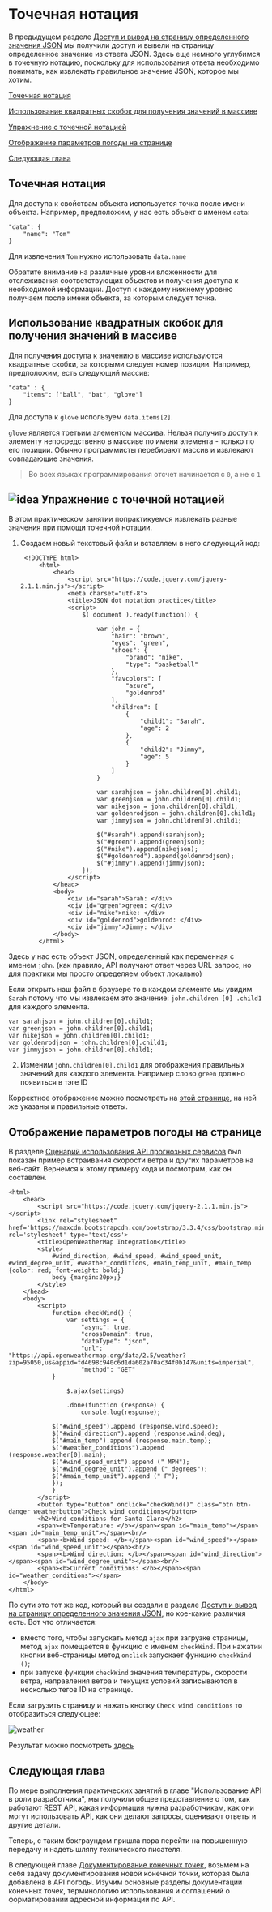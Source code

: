 # Точечная нотация

В предыдущем разделе [Доступ и вывод на страницу определенного значения JSON](https://github.com/Starkovden/Documenting_APIs/blob/master/2.%20Using%20an%20API%20like%20a%20developer/2.10.%20Access%20and%20print%20a%20specific%20JSON%20value.md) мы получили доступ и вывели на страницу определенное значение из ответа JSON. Здесь еще немного углубимся в точечную нотацию, поскольку для использования ответа необходимо понимать, как извлекать правильное значение JSON, которое мы хотим.

[Точечная нотация](#dotNotation)

[Использование квадратных скобок для получения значений в массиве](#brackets)

[Упражнение с точечной нотацией](#exercise)

[Отображение параметров погоды на странице](#showOnPage)

[Следующая глава](#next)

<a name="dotNotation"></a>
## Точечная нотация

Для доступа к свойствам объекта используется точка после имени объекта. Например, предположим, у нас есть объект с именем `data`:

    "data": {
        "name": "Tom"
    }

Для извлечения `Tom` нужно использовать `data.name`

Обратите внимание на различные уровни вложенности для отслеживания соответствующих объектов и получения доступа к необходимой информации.  Доступ к каждому нижнему уровню получаем после имени объекта, за которым следует точка.

<a name="brackets"></a>
## Использование квадратных скобок для получения значений в массиве

Для получения доступа к значению в массиве используются квадратные скобки, за которыми следует номер позиции. Например, предположим, есть следующий массив:

    "data" : {
        "items": ["ball", "bat", "glove"]
    }

Для доступа к `glove` используем `data.items[2]`.

`glove` является третьим элементом массива. Нельзя получить доступ к элементу непосредственно в массиве по имени элемента - только по его позиции. Обычно программисты перебирают массив и извлекают совпадающие значения.

> Во всех языках программирования отсчет начинается с `0`, а не с `1`

<a name="exercise"></a>
## ![idea](https://github.com/Starkovden/Documenting_APIs/blob/master/1.%20Introduction%20to%20REST%20APIs/pics/1.jpg?raw=true) Упражнение с точечной нотацией

В этом практическом занятии попрактикуемся извлекать разные значения при помощи точечной нотации.

1. Создаем новый текстовый файл и вставляем в него следующий код:

        <!DOCTYPE html>
            <html>
                <head>
                    <script src="https://code.jquery.com/jquery-2.1.1.min.js"></script>
                    <meta charset="utf-8">
                    <title>JSON dot notation practice</title>
                    <script>
                        $( document ).ready(function() {

                            var john = {
                                "hair": "brown",
                                "eyes": "green",
                                "shoes": {
                                    "brand": "nike",
                                    "type": "basketball"
                                },
                                "favcolors": [
                                    "azure",
                                    "goldenrod"
                                ],
                                "children": [
                                    {
                                        "child1": "Sarah",
                                        "age": 2
                                    },
                                    {
                                        "child2": "Jimmy",
                                        "age": 5
                                    }
                                ]
                            }

                            var sarahjson = john.children[0].child1;
                            var greenjson = john.children[0].child1;
                            var nikejson = john.children[0].child1;
                            var goldenrodjson = john.children[0].child1;
                            var jimmyjson = john.children[0].child1;

                            $("#sarah").append(sarahjson);
                            $("#green").append(greenjson);
                            $("#nike").append(nikejson);
                            $("#goldenrod").append(goldenrodjson);
                            $("#jimmy").append(jimmyjson);
                        });
                    </script>
                </head>
                <body>
                    <div id="sarah">Sarah: </div>
                    <div id="green">green: </div>
                    <div id="nike">nike: </div>
                    <div id="goldenrod">goldenrod: </div>
                    <div id="jimmy">Jimmy: </div>
                </body>
            </html>


Здесь у нас есть объект JSON, определенный как переменная с именем `john`. (как правило, API получают ответ через URL-запрос, но для практики мы просто определяем объект локально)

Если открыть наш файл в браузере то в каждом элементе мы увидим `Sarah` потому что мы извлекаем это значение: `john.children [0] .child1` для каждого элемента.

    var sarahjson = john.children[0].child1;
    var greenjson = john.children[0].child1;
    var nikejson = john.children[0].child1;
    var goldenrodjson = john.children[0].child1;
    var jimmyjson = john.children[0].child1;

2. Изменим `john.children[0].child1` для отображения правильных значений для каждого элемента. Например слово `green` должно появиться в тэге ID

Корректное отображение можно посмотреть на [этой странице](https://idratherbewriting.com/learnapidoc/assets/files/dot-notation-practice.html), на ней же указаны и правильные ответы.

<a name="showOnPage"></a>
## Отображение параметров погоды на странице

В разделе [Сценарий использования API прогнозных сервисов](https://github.com/Starkovden/Documenting_APIs/blob/master/2.%20Using%20an%20API%20like%20a%20developer/2.1.%20Scenario%20for%20using%20a%20weather%20API.md#%D0%B8%D0%B4%D0%B5%D1%8F-%D0%BA%D0%BE%D0%BD%D0%B5%D1%87%D0%BD%D0%BE%D0%B9-%D1%86%D0%B5%D0%BB%D0%B8) был показан пример встраивания скорости ветра и других параметров на веб-сайт. Вернемся к этому примеру кода и посмотрим, как он составлен.

    <html>
        <head>
            <script src="https://code.jquery.com/jquery-2.1.1.min.js"></script>
            <link rel="stylesheet"  href='https://maxcdn.bootstrapcdn.com/bootstrap/3.3.4/css/bootstrap.min.css' rel='stylesheet' type='text/css'>
            <title>OpenWeatherMap Integration</title>
            <style>
                #wind_direction, #wind_speed, #wind_speed_unit, #wind_degree_unit, #weather_conditions, #main_temp_unit, #main_temp {color: red; font-weight: bold;}
                body {margin:20px;}
            </style>
        </head>
        <body>
            <script>
                function checkWind() {
                    var settings = {
                        "async": true,
                        "crossDomain": true,
                        "dataType": "json",
                        "url": "https://api.openweathermap.org/data/2.5/weather?zip=95050,us&appid=fd4698c940c6d1da602a70ac34f0b147&units=imperial",
                        "method": "GET"
                }

                    $.ajax(settings)

                    .done(function (response) {
                        console.log(response);

                $("#wind_speed").append (response.wind.speed);
                $("#wind_direction").append (response.wind.deg);
                $("#main_temp").append (response.main.temp);
                $("#weather_conditions").append (response.weather[0].main);
                $("#wind_speed_unit").append (" MPH");
                $("#wind_degree_unit").append (" degrees");
                $("#main_temp_unit").append (" F");
                });
                }
            </script>
            <button type="button" onclick="checkWind()" class="btn btn-danger weatherbutton">Check wind conditions</button>
            <h2>Wind conditions for Santa Clara</h2>
            <span><b>Temperature: </b></span><span id="main_temp"></span><span id="main_temp_unit"></span><br/>
            <span><b>Wind speed: </b></span><span id="wind_speed"></span> <span id="wind_speed_unit"></span><br/>
            <span><b>Wind direction: </b></span><span id="wind_direction"></span><span id="wind_degree_unit"></span><br/>
            <span><b>Current conditions: </b></span><span id="weather_conditions"></span>
        </body>
    </html>

По сути это тот же код, который вы создали в разделе [Доступ и вывод на страницу определенного значения JSON](https://github.com/Starkovden/Documenting_APIs/blob/master/2.%20Using%20an%20API%20like%20a%20developer/2.10.%20Access%20and%20print%20a%20specific%20JSON%20value.md), но кое-какие различия есть. Вот что отличается:

- вместо того, чтобы запускать метод `ajax` при загрузке страницы, метод `ajax` помещается в функцию с именем `checkWind`. При нажатии кнопки веб-страницы метод `onclick` запускает функцию `checkWind ()`;
- при запуске функции `checkWind` значения температуры, скорости ветра, направления ветра и текущих условий записываются в несколько тегов ID на странице.

Если загрузить страницу и нажать кнопку `Check wind conditions` то отобразиться следующее:

![weather](https://github.com/Starkovden/Documenting_APIs/blob/master/2.%20Using%20an%20API%20like%20a%20developer/pics/9.png?raw=true)

Результат можно посмотреть [здесь](https://idratherbewriting.com/learnapidoc/assets/files/wind-openweathermap.html)

<a name="next"></a>
## Следующая глава

По мере выполнения практических занятий в главе "Использование API в роли разработчика", мы получили общее представление о том, как работают REST API, какая информация нужна разработчикам, как они могут использовать API, как они делают запросы, оценивают ответы и другие детали.

Теперь, с таким бэкграундом пришла пора перейти на повышенную передачу и надеть шляпу технического писателя.

В следующей главе [Документирование конечных точек](https://github.com/Starkovden/Documenting_APIs/tree/master/3.%20Documenting%20API%20endpoints), возьмем на себя задачу документирования новой конечной точки, которая была добавлена ​​в API погоды. Изучим основные разделы документации конечных точек, терминологию использования и соглашений о форматировании адресной информации по API.
